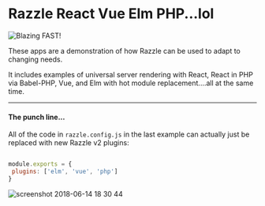 # Razzle React Vue Elm PHP...lol

![Blazing FAST!](https://img.shields.io/badge/speed-blazing%20%F0%9F%94%A5-brightgreen.svg)

These apps are a demonstration of how Razzle can be used to adapt to changing needs.

It includes examples of universal server rendering with React, React in PHP via Babel-PHP, Vue, and Elm with hot module replacement....all at the same time.

---
#### The punch line...

All of the code in `razzle.config.js` in the last example can actually just be replaced with new Razzle v2 plugins:

```js

module.exports = {
 plugins: ['elm', 'vue', 'php']
}

```


![screenshot 2018-06-14 18 30 44](https://user-images.githubusercontent.com/4060187/41441580-45fe34b8-7001-11e8-8e66-d7f39eaff571.png)
